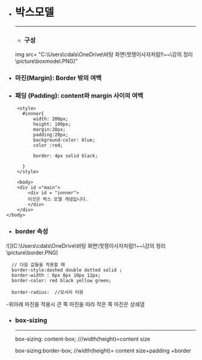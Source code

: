 - # 박스모델

  ------

  - ### 구성 

  img src= "C:\Users\cdals\OneDrive\바탕 화면\멋쟁이사자처럼!!~~\강의 정리\picture\boxmodel.PNG)"

- ### 마진(Margin): Border 밖의 여백 

- ### 패딩 (Padding): content와 margin 사이의 여백

```
    <style>
      #innner{
          width: 200px;
          height: 100px;
          margin:20px;
          padding:20px;
          background-color: blue;
          color :red;      
         
          border: 4px solid black;

      }
    </style>
    
    <body>
    <div id ="main">
        <div id = "innner">
        이것은 박스 모델 개념입니다.
        </div>
    </div>
</body>
```

- ### border 속성

![](C:\Users\cdals\OneDrive\바탕 화면\멋쟁이사자처럼!!~~\강의 정리\picture\border.PNG)

```
  // 다음 값들을 적용할 때
  border-style:dashed double dotted solid ;
  border-width : 6px 8px 10px 12px;
  border-color: red black yellow green;
  
  border-radius:  //모서리 타원
```

   -위아래 마진을 적용시 큰 쪽 마진을 따라 작은 쪽 마진은 상쇄댐

- ### box-sizing

  ------

  box-sizing: content-box;  ///width(height)=content size

  box-sizing:border-box;   //width(height)= content size+padding +border

